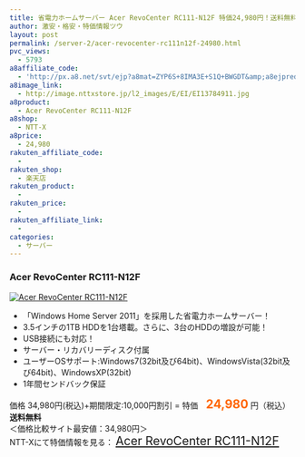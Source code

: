```yaml
---
title: 省電力ホームサーバー Acer RevoCenter RC111-N12F 特価24,980円！送料無料！
author: 激安・格安・特価情報ツウ
layout: post
permalink: /server-2/acer-revocenter-rc111n12f-24980.html
pvc_views:
  - 5793
a8affiliate_code:
  - 'http://px.a8.net/svt/ejp?a8mat=ZYP6S+8IMA3E+S1Q+BWGDT&amp;a8ejpredirect=http://nttxstore.jp/_II_EI13784911'
a8image_link:
  - http://image.nttxstore.jp/l2_images/E/EI/EI13784911.jpg
a8product:
  - Acer RevoCenter RC111-N12F
a8shop:
  - NTT-X
a8price:
  - 24,980
rakuten_affiliate_code:
  - 
rakuten_shop:
  - 楽天店
rakuten_product:
  - 
rakuten_price:
  - 
rakuten_affiliate_link:
  - 
categories:
  - サーバー
---
```

### Acer RevoCenter RC111-N12F

<div class="img-bg2 img_L">
  <a title="Acer RevoCenter RC111-N12F" href="http://px.a8.net/svt/ejp?a8mat=ZYP6S+8IMA3E+S1Q+BWGDT&a8ejpredirect=http://nttxstore.jp/_II_EI13784911" target="_blank"><img src="http://i1.wp.com/image.nttxstore.jp/l2_images/E/EI/EI13784911.jpg?resize=120%2C120" border="0" alt="Acer RevoCenter RC111-N12F" style="border: 0pt none;" data-recalc-dims="1" /></a>
</div>

<!--more-->

  * 「Windows Home Server 2011」を採用した省電力ホームサーバー！
  * 3.5インチの1TB HDDを1台塔載。さらに、3台のHDDの増設が可能！
  * USB接続にも対応！
  * サーバー・リカバリーディスク付属
  * ユーザーOSサポート:Windows7(32bit及び64bit)、WindowsVista(32bit及び64bit)、WindowsXP(32bit)
  * 1年間センドバック保証

価格 34,980円(税込)+期間限定:10,000円割引 = 特価　<span style="color: #ff6600; font-size: 150%;"><strong>24,980</strong></span> 円（税込）**送料無料**  
＜価格比較サイト最安値：34,980円＞  
NTT-Xにて特価情報を見る： <span style="font-size: 150%;"><a href="http://px.a8.net/svt/ejp?a8mat=ZYP6S+8IMA3E+S1Q+BWGDT&a8ejpredirect=http://nttxstore.jp/_II_EI13784911" target="_blank">Acer RevoCenter RC111-N12F</a></span>
